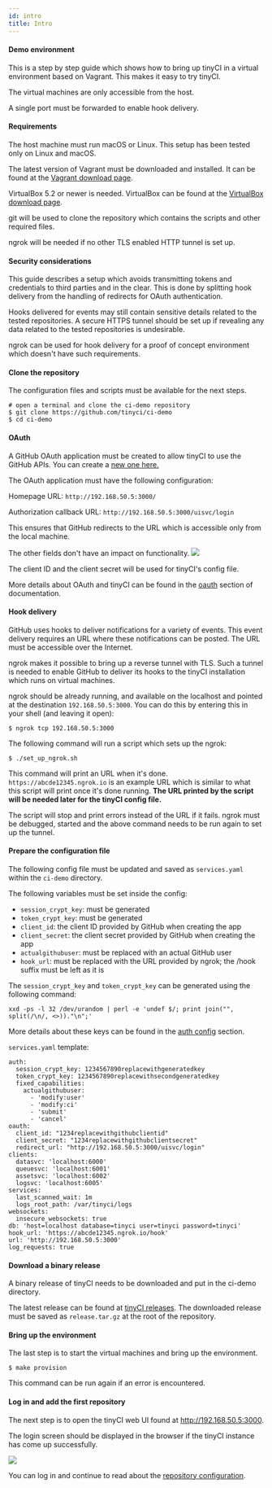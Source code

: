 ```yaml
---
id: intro
title: Intro
---
```


#### Demo environment

This is a step by step guide which shows how to bring up tinyCI in a
virtual environment based on Vagrant. This makes it easy to try tinyCI.

The virtual machines are only accessible from the host.

A single port must be forwarded to enable hook delivery.

#### Requirements

The host machine must run macOS or Linux. This setup has been tested
only on Linux and macOS.

The latest version of Vagrant must be downloaded and installed. It can
be found at the [Vagrant download page](https://www.vagrantup.com/downloads.html).

VirtualBox 5.2 or newer is needed. VirtualBox
can be found at the [VirtualBox download page](https://www.virtualbox.org/wiki/Downloads).

git will be used to clone the repository which contains the scripts
and other required files.

ngrok will be needed if no other TLS enabled HTTP tunnel is set up.

#### Security considerations

This guide describes a setup which avoids transmitting tokens and
credentials to third parties and in the clear. This is done by
splitting hook delivery from the handling of redirects for OAuth
authentication.

Hooks delivered for events may still contain sensitive details related
to the tested repositories. A secure HTTPS tunnel should be set up if
revealing any data related to the tested repositories is undesirable.

ngrok can be used for hook delivery for a proof of concept environment
which doesn't have such requirements.

#### Clone the repository

The configuration files and scripts must be available for the next
steps.

```
# open a terminal and clone the ci-demo repository
$ git clone https://github.com/tinyci/ci-demo
$ cd ci-demo
```

#### OAuth

A GitHub OAuth application must be created to allow tinyCI to use the
GitHub APIs. You can create a [new one here.](https://github.com/settings/developers)

The OAuth application must have the following configuration:

Homepage URL: `http://192.168.50.5:3000/`

Authorization callback URL: `http://192.168.50.5:3000/uisvc/login`

This ensures that GitHub redirects to the URL which is accessible only
from the local machine.

The other fields don't have an impact on functionality.
<img src="/img/screenshots/tinyci-app-github.png" />

The client ID and the client secret will be used for tinyCI's config
file.

More details about OAuth and tinyCI can be found in the [oauth](oauth)
section of documentation.

#### Hook delivery

GitHub uses hooks to deliver notifications for a variety of events.
This event delivery requires an URL where these notifications can
be posted. The URL must be accessible over the Internet.

ngrok makes it possible to bring up a reverse tunnel with TLS. Such a
tunnel is needed to enable GitHub to deliver its hooks to the
tinyCI installation which runs on virtual machines.

ngrok should be already running, and available on the localhost and pointed at
the destination `192.168.50.5:3000`. You can do this by entering this in your shell (and leaving it open):

```
$ ngrok tcp 192.168.50.5:3000
```

The following command will run a script which sets up the ngrok:

```
$ ./set_up_ngrok.sh
```

This command will print an URL when it's done. `https://abcde12345.ngrok.io`
is an example URL which is similar to what this script will print once
it's done running. **The URL printed by the script will be needed later
for the tinyCI config file.**

The script will stop and print errors instead of the URL if it fails.
ngrok must be debugged, started and the above command needs to be run
again to set up the tunnel.

#### Prepare the configuration file

The following config file must be updated and saved as `services.yaml`
within the `ci-demo` directory.

The following variables must be set inside the config:

- `session_crypt_key`: must be generated
- `token_crypt_key`: must be generated
- `client_id`: the client ID provided by GitHub when creating the app
- `client_secret`: the client secret provided by GitHub when creating the app
- `actualgithubuser`: must be replaced with an actual GitHub user
- `hook_url`: must be replaced with the URL provided by ngrok; the /hook suffix must be left as it is

The `session_crypt_key` and `token_crypt_key` can be generated using the
following command:

```
xxd -ps -l 32 /dev/urandom | perl -e 'undef $/; print join("", split(/\n/, <>))."\n";'
```

More details about these keys can be found in the [auth config](auth_config)
section.

`services.yaml` template:

```
auth:
  session_crypt_key: 1234567890replacewithgeneratedkey
  token_crypt_key: 1234567890replacewithsecondgeneratedkey
  fixed_capabilities:
    actualgithubuser:
      - 'modify:user'
      - 'modify:ci'
      - 'submit'
      - 'cancel'
oauth:
  client_id: "1234replacewithgithubclientid"
  client_secret: "1234replacewithgithubclientsecret"
  redirect_url: "http://192.168.50.5:3000/uisvc/login"
clients:
  datasvc: 'localhost:6000'
  queuesvc: 'localhost:6001'
  assetsvc: 'localhost:6002'
  logsvc: 'localhost:6005'
services:
  last_scanned_wait: 1m
  logs_root_path: /var/tinyci/logs
websockets:
  insecure_websockets: true
db: 'host=localhost database=tinyci user=tinyci password=tinyci'
hook_url: 'https://abcde12345.ngrok.io/hook'
url: 'http://192.168.50.5:3000'
log_requests: true
```

#### Download a binary release

A binary release of tinyCI needs to be downloaded and put in the
ci-demo directory.

The latest release can be found at [tinyCI releases](https:/github.com/tinyci/tinyci/releases).
The downloaded release must be saved as `release.tar.gz` at the root of the repository.

#### Bring up the environment

The last step is to start the virtual machines and bring up the
environment.

```
$ make provision
```

This command can be run again if an error is encountered.

#### Log in and add the first repository

The next step is to open the tinyCI web UI found at http://192.168.50.5:3000.

The login screen should be displayed in the browser if the tinyCI instance
has come up successfully.

<img src="/img/screenshots/login.png" />

You can log in and continue to read about the [repository configuration](repository_config).
